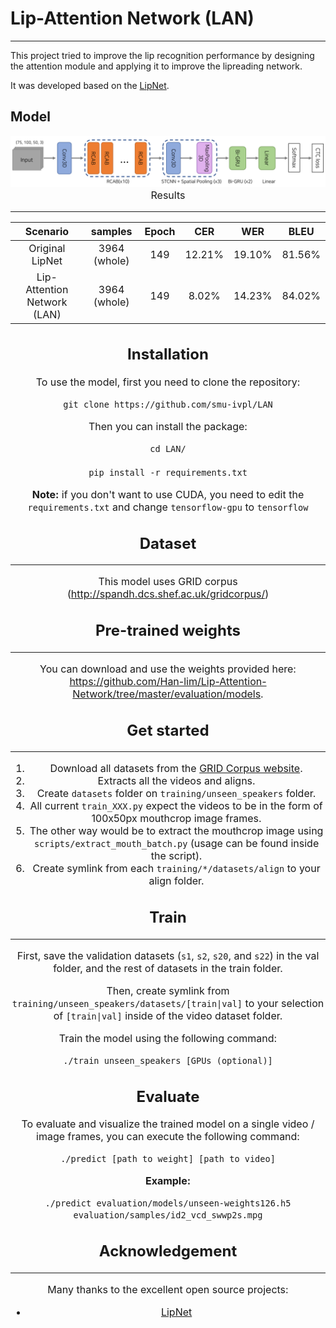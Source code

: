 # Lip-Attention Network (LAN)

---------
This project tried to improve the lip recognition performance by designing the attention module and applying it to improve the lipreading network.

It was developed based on the [LipNet](https://github.com/rizkiarm/LipNet).



## Model

<center> <img src="./assets/Lip-Attention%20Network.png" alt="{{ include.description }}">
  <figcaption style="text-align:center; font-size:16px;> Fig1. Architecture of Lip-Attention Network.
  </figcaption>
  </center> 
<br>

<center> <img src="./assets/RCAB.png" alt="{{ include.description }}">
  <figcaption style="text-align:center; font-size:16px;> Fig2. RCAB
  </figcaption>
  </center> 
<br>

You can check the architecture of 'Lip-Attention Network' in 'RG1_RCAB10.txt'.


## Results

----

|          Scenario           |   samples    | Epoch |  CER   |  WER   |  BLEU  |
|:---------------------------:|:------------:|:-----:|:------:|:------:|:------:|
|       Original LipNet       | 3964 (whole) |  149  | 12.21% | 19.10% | 81.56% |
| Lip-Attention Network (LAN) | 3964 (whole) |  149  | 8.02%  | 14.23% | 84.02% |


## Installation
To use the model, first you need to clone the repository:
```
git clone https://github.com/smu-ivpl/LAN
```
Then you can install the package:
```
cd LAN/

pip install -r requirements.txt

```
**Note:** if you don't want to use CUDA, you need to edit the ``requirements.txt`` and change ``tensorflow-gpu`` to ``tensorflow``

## Dataset

---
This model uses GRID corpus (http://spandh.dcs.shef.ac.uk/gridcorpus/)

## Pre-trained weights

----
You can download and use the weights provided here: https://github.com/Han-lim/Lip-Attention-Network/tree/master/evaluation/models. 

## Get started

----
1. Download all datasets from the [GRID Corpus website](http://spandh.dcs.shef.ac.uk/gridcorpus/).
2. Extracts all the videos and aligns.
3. Create ``datasets`` folder on ``training/unseen_speakers`` folder.
4. All current ``train_XXX.py`` expect the videos to be in the form of 100x50px mouthcrop image frames.
5. The other way would be to extract the mouthcrop image using ``scripts/extract_mouth_batch.py`` (usage can be found inside the script).
6. Create symlink from each ``training/*/datasets/align`` to your align folder.

## Train

----
First, save the validation datasets (``s1``, ``s2``, ``s20``, and ``s22``) in the val folder, and the rest of datasets in the train folder.

Then, create symlink from ``training/unseen_speakers/datasets/[train|val]`` to your selection of ``[train|val]`` inside of the video dataset folder.

Train the model using the following command:

```
./train unseen_speakers [GPUs (optional)]
```

## Evaluate

To evaluate and visualize the trained model on a single video / image frames, you can execute the following command:
```
./predict [path to weight] [path to video]
```
**Example:**
```
./predict evaluation/models/unseen-weights126.h5 evaluation/samples/id2_vcd_swwp2s.mpg
```

## Acknowledgement

---
Many thanks to the excellent open source projects:
- [LipNet](https://github.com/rizkiarm/LipNet)
